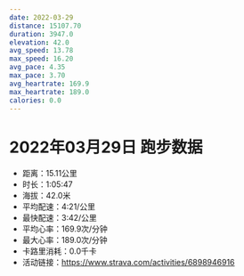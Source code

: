 ```yaml
---
date: 2022-03-29
distance: 15107.70
duration: 3947.0
elevation: 42.0
avg_speed: 13.78
max_speed: 16.20
avg_pace: 4.35
max_pace: 3.70
avg_heartrate: 169.9
max_heartrate: 189.0
calories: 0.0
---
```


# 2022年03月29日 跑步数据

- 距离：15.11公里
- 时长：1:05:47
- 海拔：42.0米
- 平均配速：4:21/公里
- 最快配速：3:42/公里
- 平均心率：169.9次/分钟
- 最大心率：189.0次/分钟
- 卡路里消耗：0.0千卡
- 活动链接：https://www.strava.com/activities/6898946916
